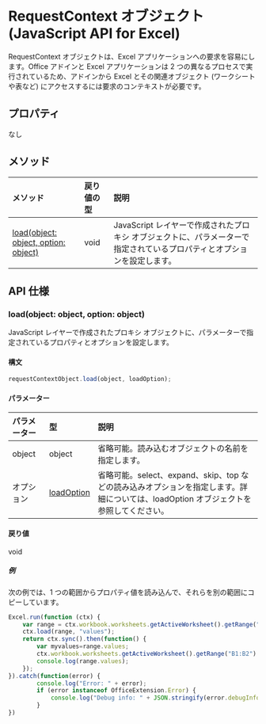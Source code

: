 ﻿# RequestContext オブジェクト (JavaScript API for Excel)

RequestContext オブジェクトは、Excel アプリケーションへの要求を容易にします。Office アドインと Excel アプリケーションは 2 つの異なるプロセスで実行されているため、アドインから Excel とその関連オブジェクト (ワークシートや表など) にアクセスするには要求のコンテキストが必要です。 

## プロパティ
なし

## メソッド

| メソッド         | 戻り値の型    |説明|
|:---------------|:--------|:----------|
|[load(object: object, option: object)](#loadobject-object-option-object)  |void     |JavaScript レイヤーで作成されたプロキシ オブジェクトに、パラメーターで指定されているプロパティとオプションを設定します。|

## API 仕様

### load(object: object, option: object)
JavaScript レイヤーで作成されたプロキシ オブジェクトに、パラメーターで指定されているプロパティとオプションを設定します。

#### 構文
```js
requestContextObject.load(object, loadOption);
```

#### パラメーター
| パラメーター       | 型    |説明|
|:----------------|:--------|:----------|
|object|object|省略可能。読み込むオブジェクトの名前を指定します。|
|オプション|[loadOption](loadoption.md)|省略可能。select、expand、skip、top などの読み込みオプションを指定します。詳細については、loadOption オブジェクトを参照してください。|

#### 戻り値
void

##### 例

次の例では、1 つの範囲からプロパティ値を読み込んで、それらを別の範囲にコピーしています。

```js
Excel.run(function (ctx) { 
    var range = ctx.workbook.worksheets.getActiveWorksheet().getRange("A1:A2");
    ctx.load(range, "values");
    return ctx.sync().then(function() {
        var myvalues=range.values;
        ctx.workbook.worksheets.getActiveWorksheet().getRange("B1:B2").values = myvalues;
        console.log(range.values);
    });
}).catch(function(error) {
        console.log("Error: " + error);
        if (error instanceof OfficeExtension.Error) {
            console.log("Debug info: " + JSON.stringify(error.debugInfo));
        }
})
```

